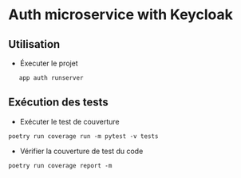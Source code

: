 # Auth microservice with Keycloak

## Utilisation

- Éxecuter le projet
```shell
   app auth runserver
```

## Exécution des tests

- Exécuter le test de couverture

```shell
poetry run coverage run -m pytest -v tests
```

- Vérifier la couverture de test du code

```shell
poetry run coverage report -m
```
